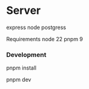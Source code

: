 # Server

express node postgress

Requirements
node 22
pnpm 9

### Development

pnpm install

pnpm dev
